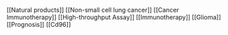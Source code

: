 [[Natural products]]
[[Non-small cell lung cancer]]
[[Cancer Immunotherapy]]
[[High-throughput Assay]]
[[Immunotherapy]]
[[Glioma]]
[[Prognosis]]
[[Cd96]]
